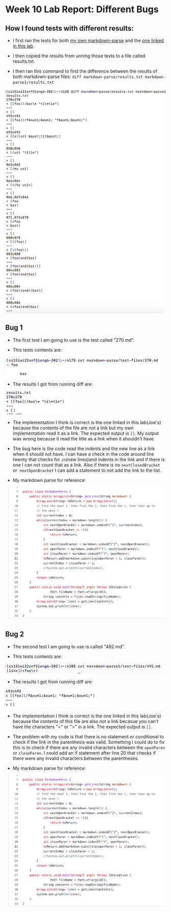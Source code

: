 # Week 10 Lab Report: Different Bugs

## How I found tests with different results:
  
* I first ran the tests for both [my own markdown-parse](https://github.com/habadjian/markdown-parse/blob/main/MarkdownParse.java) and the [one linked in this lab](https://github.com/ucsd-cse15l-w22/markdown-parse/blob/main/MarkdownParse.java).
  
* I then copied the results from unning those texts to a file called results.txt.
  
* I then ran this command to find the difference between the results of both markdown-parse files: ```diff markdown-parse/results.txt markdown-parse1/results.txt```
  
![Diff run in terminal](imagesLast/diff_results.png)

## **Bug 1**
* The first test I am going to use is the test called "270.md". 
  
* This tests contents are:
  
![270.md](imagesLast/270.png)

* The results I got from running diff are:

![270results](imagesLast/270results.png)

* The implementation I think is correct is the one linked in this lab(Joe's) because the contents of the file are not a link but my own implementation read it as a link. The expected output is ```[]```. My output was wrong because it read the title as a link when it shouldn't have.
  
* The bug here is the code read the indents and the new line as a link when it should not have. I can have a check in the code around line twenty that checks for ```/n```(new lines)and indents in the link and if there is one I can not count that as a link. Also if there is no ```nextClosedBracket``` or``` nextOpenBracket``` I can add a statement to not add the link to the list.
  
* My markdown parse for reference:

![line20](imagesLast/line20.png)
  
## **Bug 2**
  
* The second test I am going to use is called "492.md".
  
* This tests contents are:

![492.md](imagesLast/492.png)

* The results I got from running diff are:
  
![492 results](imagesLast/492results.png)

* The implementation I think is correct is the one linked in this lab(Joe's) because the contents of this file are also not a link becasue you can't have the characters "<" or ">" in a link. The expected output is ```[]```. 

* The problem with my code is that there is no statement or conditional to check if the link in the parenthesis was valid. Something I could do to fix this is to check if there are any invalid characters between the ```openParen``` or ```closeParen```. I could add an if statement after line 20 that checks if there were any invalid characters between the parentheses.

* My markdown parse for reference:
  
![line20](imagesLast/line20.png)